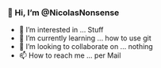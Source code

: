 ### 👋 Hi, I’m @NicolasNonsense
- 👀 I’m interested in ... Stuff
- 🌱 I’m currently learning ... how to use git
- 💞️ I’m looking to collaborate on ... nothing
- 📫 How to reach me ... per Mail

<!---
NicolasNonsense/NicolasNonsense is a ✨ special ✨ repository because its `README.md` (this file) appears on your GitHub profile.
You can click the Preview link to take a look at your changes.
--->
